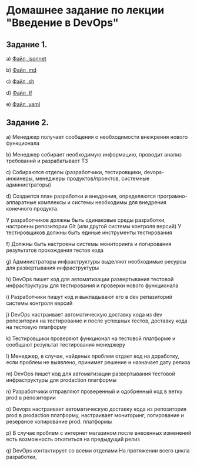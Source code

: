 # Домашнее задание по лекции "Введение в DevOps"
## Задание 1.
a) [Файл .jsonnet](https://drive.google.com/file/d/1g7y0j5MGTeKLc-6ls27fkUclkabF9JK4/view?usp=sharing)

b) [Файл .md](https://drive.google.com/file/d/1VZKnrNu-AZ4Q39Qb3tqrNpmf7XPwzhUQ/view?usp=sharing)

c) [Файл .sh](https://drive.google.com/file/d/11VYU-Du4YVYHDZr4KOX3G1GqUJ_e2ot7/view?usp=sharing)

d) [Файл .tf](https://drive.google.com/file/d/1_5xct9mfcwNU3Yt-RuH_dDMGnq6BucL9/view?usp=sharing)

e) [Файл .yaml](https://drive.google.com/file/d/16ttq-5vzwbKSI3_Tls48uq9wdyFzmK3B/view?usp=sharing)


## Задание 2.

a) Менеджер получает сообщения о необходимости внежрения нового функционала

b) Менеджер собирает необходимую информацию, проводит анализ требований и разрабатывает ТЗ

c) Собираются отделы (разработчики, тестировщики, devops-инжинеры, менеджеры продуктов/проектов, системные администраторы)

d) Создается план разработки и внедрения, определяются програмно-аппаратные комплексы и системы необходимы для внедрения конечного продукта.

У разработчиков должны быть одинаковые среды разработки, настроены репозитории Git (или другой системы контроля версий)
У тестировщиков должны быть единые инструменты тестирования

f) Должны быть настроены системы мониторинга и логирования результатов прохождения тестов кода

g) Администраторы инфраструктуры выделяют необходимые ресурсы для развертывания инфраструктуры

h) DevOps пишет код для автоматизации развертывания тестовой инфраструктуры для тестирования и проверки нового функционала

i) Разработчики пишут код и выкладывают его в dev репазиторий системы контроля версий

j) DevOps настраивает автоматическую доставку кода из dev репозитория на тестирование и после успешных тестов, доставку кода на тестовую платформу

k) Тестировщики проверяют функционал на тестовой платформе и сообщают результат тестирования менеджеру

l) Менеджер, в случае, найденых проблем отдает код на доработку, если проблем не выявлено, принимет решение и назначает дату релиза

m) DevOps пишет код для автоматизации развертывания тестовой инфраструктуры для prodaction платформы

n) Разработчики отправляют проверенный и одобренный код в ветку prod в репозитории

o) Devops настраивает автоматическую доставку кода из репозитория prod в prodaction платформу, настраивает мониторинг, логирование и резервное копирование prod. платформы

p) В случае проблем с интернет магазином после внесенных изменений есть возможность откатиться на предыдущий релиз

q) DevOps контактирует со всеми отделами На протяжении всего цикла разработки, 